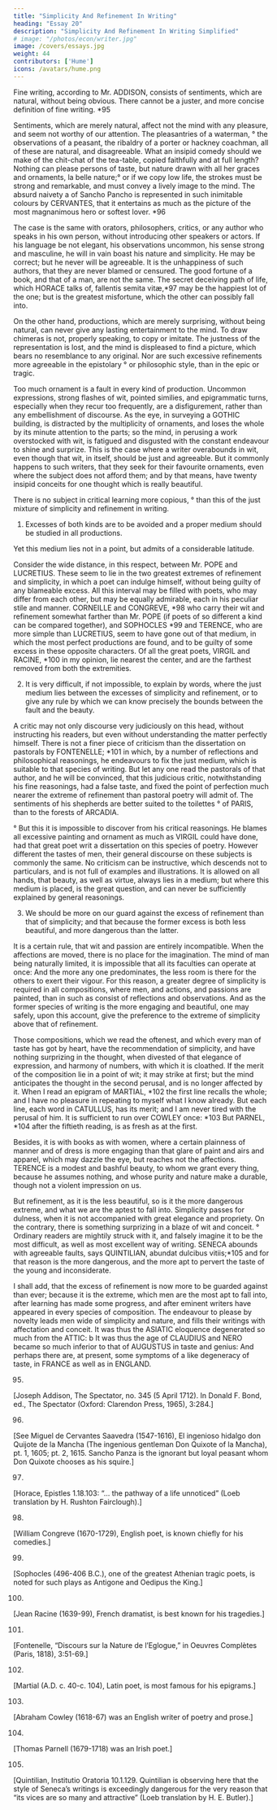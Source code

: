 ```yaml
---
title: "Simplicity And Refinement In Writing"
heading: "Essay 20"
description: "Simplicity And Refinement In Writing Simplified"
# image: "/photos/econ/writer.jpg"
image: /covers/essays.jpg
weight: 44
contributors: ['Hume']
icons: /avatars/hume.png
--- 
```



Fine writing, according to Mr. ADDISON, consists of sentiments, which are natural, without being obvious. There cannot be a juster, and more concise definition of fine writing.
*95


Sentiments, which are merely natural, affect not the mind with any pleasure, and seem not worthy of our attention. The pleasantries of a waterman,
° the observations of a peasant, the ribaldry of a porter or hackney coachman, all of these are natural, and disagreeable. What an insipid comedy should we make of the chit-chat of the tea-table, copied faithfully and at full length? Nothing can please persons of taste, but nature drawn with all her graces and ornaments,
la belle nature;° or if we copy low life, the strokes must be strong and remarkable, and must convey a lively image to the mind. The absurd naivety a of Sancho Pancho is represented in such inimitable colours by CERVANTES, that it entertains as much as the picture of the most magnanimous hero or softest lover.
*96


The case is the same with orators, philosophers, critics, or any author who speaks in his own person, without introducing other speakers or actors. If his language be not elegant, his observations uncommon, his sense strong and masculine, he will in vain boast his nature and simplicity. He may be correct; but he never will be agreeable. It is the unhappiness of such authors, that they are never blamed or censured. The good fortune of a book, and that of a man, are not the same. The secret deceiving path of life, which HORACE talks of,
fallentis semita vitæ,*97 may be the happiest lot of the one; but is the greatest misfortune, which the other can possibly fall into.


On the other hand, productions, which are merely surprising, without being natural, can never give any lasting entertainment to the mind. To draw chimeras is not, properly speaking, to copy or imitate. The justness of the representation is lost, and the mind is displeased to find a picture, which bears no resemblance to any original. Nor are such excessive refinements more agreeable in the epistolary
° or philosophic style, than in the epic or tragic. 

Too much ornament is a fault in every kind of production. Uncommon expressions, strong flashes of wit, pointed similies, and epigrammatic turns, especially when they recur too frequently, are a disfigurement, rather than any embellishment of discourse. As the eye, in surveying a GOTHIC building, is distracted by the multiplicity of ornaments, and loses the whole by its minute attention to the parts; so the mind, in perusing a work overstocked with wit, is fatigued and disgusted with the constant endeavour to shine and surprize. This is the case where a writer overabounds in wit, even though that wit, in itself, should be just and agreeable. But it commonly happens to such writers, that they seek for their favourite ornaments, even where the subject does not afford them; and by that means, have twenty insipid conceits for one thought which is really beautiful.


There is no subject in critical learning more copious, ° than this of the just mixture of simplicity and refinement in writing. <!-- ; and therefore, not to wander in too large a field, I shall confine myself to a few general observations on that head. -->

1. Excesses of both kinds are to be avoided and a proper medium should be studied in all productions. 

Yet this medium lies not in a point, but admits of a considerable latitude. 

Consider the wide distance, in this respect, between Mr. POPE and LUCRETIUS. These seem to lie in the two greatest extremes of refinement and simplicity, in which a poet can indulge himself, without being guilty of any blameable excess. All this interval may be filled with poets, who may differ from each other, but may be equally admirable, each in his peculiar stile and manner. CORNEILLE and CONGREVE,
*98 who carry their wit and refinement somewhat farther than Mr. POPE (if poets of so different a kind can be compared together), and SOPHOCLES
*99 and TERENCE, who are more simple than LUCRETIUS, seem to have gone out of that medium, in which the most perfect productions are found, and to be guilty of some excess in these opposite characters. Of all the great poets, VIRGIL and RACINE,
*100 in my opinion, lie nearest the center, and are the farthest removed from both the extremities.


2. It is very difficult, if not impossible, to explain by words, where the just medium lies between the excesses of simplicity and refinement, or to give any rule by which we can know precisely the bounds between the fault and the beauty. 

A critic may not only discourse very judiciously on this head, without instructing his readers, but even without understanding the matter perfectly himself. There is not a finer piece of criticism than the dissertation on pastorals by FONTENELLE;
*101 in which, by a number of reflections and philosophical reasonings, he endeavours to fix the just medium, which is suitable to that species of writing. But let any one read the pastorals of that author, and he will be convinced, that this judicious critic, notwithstanding his fine reasonings, had a false taste, and fixed the point of perfection much nearer the extreme of refinement than pastoral poetry will admit of. The sentiments of his shepherds are better suited to the toilettes
° of PARIS, than to the forests of ARCADIA. 

° But this it is impossible to discover from his critical reasonings. He blames all excessive painting and ornament as much as VIRGIL could have done, had that great poet writ a dissertation on this species of poetry. However different the tastes of men, their general discourse on these subjects is commonly the same. No criticism can be instructive, which descends not to particulars, and is not full of examples and illustrations. It is allowed on all hands, that beauty, as well as virtue, always lies in a medium; but where this medium is placed, is the great question, and can never be sufficiently explained by general reasonings.

3. We should be more on our guard against the excess of refinement than that of simplicity; and that because the former excess is both less beautiful, and more dangerous than the latter.

It is a certain rule, that wit and passion are entirely incompatible. When the affections are moved, there is no place for the imagination. The mind of man being naturally limited, it is impossible that all its faculties can operate at once: And the more any one predominates, the less room is there for the others to exert their vigour. For this reason, a greater degree of simplicity is required in all compositions, where men, and actions, and passions are painted, than in such as consist of reflections and observations. And as the former species of writing is the more engaging and beautiful, one may safely, upon this account, give the preference to the extreme of simplicity above that of refinement.

Those compositions, which we read the oftenest, and which every man of taste has got by heart, have the recommendation of simplicity, and have nothing surprizing in the thought, when divested of that elegance of expression, and harmony of numbers, with which it is cloathed. If the merit of the composition lie in a point of wit; it may strike at first; but the mind anticipates the thought in the second perusal, and is no longer affected by it. When I read an epigram of MARTIAL, *102 the first line recalls the whole; and I have no pleasure in repeating to myself what I know already. But each line, each word in CATULLUS, has its merit; and I am never tired with the perusal of him. It is sufficient to run over COWLEY once: *103 But PARNEL,
*104 after the fiftieth reading, is as fresh as at the first.


Besides, it is with books as with women, where a certain plainness of manner and of dress is more engaging than that glare of paint and airs and apparel, which may dazzle the eye, but reaches not the affections. TERENCE is a modest and bashful beauty, to whom we grant every thing, because he assumes nothing, and whose purity and nature make a durable, though not a violent impression on us.


But refinement, as it is the less beautiful, so is it the more
dangerous extreme, and what we are the aptest to fall into. Simplicity passes for dulness, when it is not accompanied with great elegance and propriety. On the contrary, there is something surprizing in a blaze of wit and conceit.
° Ordinary readers are mightily struck with it, and falsely imagine it to be the most difficult, as well as most excellent way of writing. SENECA abounds with agreeable faults, says QUINTILIAN,
abundat dulcibus vitiis;*105 and for that reason is the more dangerous, and the more apt to pervert the taste of the young and inconsiderate.


I shall add, that the excess of refinement is now more to be guarded against than ever; because it is the extreme, which men are the most apt to fall into, after learning has made some progress, and after eminent writers have appeared in every species of composition. The endeavour to please by novelty leads men wide of simplicity and nature, and fills their writings with affectation and conceit. It was thus the ASIATIC eloquence degenerated so much from the ATTIC:
b It was thus the age of CLAUDIUS and NERO became so much inferior to that of AUGUSTUS in taste and genius: And perhaps there are, at present, some symptoms of a like degeneracy of taste, in FRANCE as well as in ENGLAND.


95.
[Joseph Addison,
The Spectator, no. 345 (5 April 1712). In Donald F. Bond, ed.,
The Spectator (Oxford: Clarendon Press, 1965), 3:284.]

96.
[See Miguel de Cervantes Saavedra (1547-1616),
El ingenioso hidalgo don Quijote de la Mancha (The ingenious gentleman Don Quixote of la Mancha), pt. 1, 1605; pt. 2, 1615. Sancho Panza is the ignorant but loyal peasant whom Don Quixote chooses as his squire.]

97.
[Horace,
Epistles 1.18.103: “… the pathway of a life unnoticed” (Loeb translation by H. Rushton Fairclough).]

98.
[William Congreve (1670-1729), English poet, is known chiefly for his comedies.]

99.
[Sophocles (496-406 B.C.), one of the greatest Athenian tragic poets, is noted for such plays as
Antigone and
Oedipus the King.]

100.
[Jean Racine (1639-99), French dramatist, is best known for his tragedies.]

101.
[Fontenelle, “Discours sur la Nature de l’Eglogue,” in
Oeuvres Complètes (Paris, 1818), 3:51-69.]

102.
[Martial (A.D. c. 40-c. 104), Latin poet, is most famous for his epigrams.]

103.
[Abraham Cowley (1618-67) was an English writer of poetry and prose.]

104.
[Thomas Parnell (1679-1718) was an Irish poet.]

105.
[Quintilian,
Institutio Oratoria 10.1.129. Quintilian is observing here that the style of Seneca’s writings is exceedingly dangerous for the very reason that “its vices are so many and attractive” (Loeb translation by H. E. Butler).]
